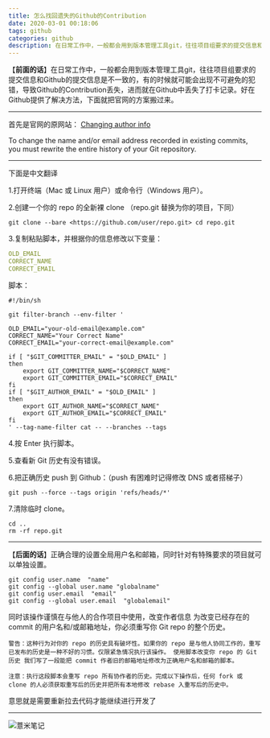 ```yaml
---
title: 怎么找回遗失的Github的Contribution
date: 2020-03-01 00:18:06
tags: github
categories: github
description: 在日常工作中，一般都会用到版本管理工具git，往往项目组要求的提交信息和Github的提交信息是不一致的，有的时候就可能会出现不可避免的犯错，导致Github的Contribution丢失，进而就在Github中丢失了打卡记录。好在Github提供了解决方法，下面就把官网的方案搬过来。
---
```

【**前面的话**】在日常工作中，一般都会用到版本管理工具git，往往项目组要求的提交信息和Github的提交信息是不一致的，有的时候就可能会出现不可避免的犯错，导致Github的Contribution丢失，进而就在Github中丢失了打卡记录。好在Github提供了解决方法，下面就把官网的方案搬过来。

---

首先是官网的原网站：
[Changing author info](https://help.github.com/en/github/using-git/changing-author-info) 

To change the name and/or email address recorded in existing commits, you must rewrite the entire history of your Git repository.


---
下面是中文翻译

1.打开终端（Mac 或 Linux 用户）或命令行（Windows 用户）。

2.创建一个你的 repo 的全新裸 clone （repo.git 替换为你的项目，下同） 
```shell script
git clone --bare <https://github.com/user/repo.git> cd repo.git
```

3.复制粘贴脚本，并根据你的信息修改以下变量：
```yaml
OLD_EMAIL
CORRECT_NAME
CORRECT_EMAIL
```

脚本：
```shell script
#!/bin/sh

git filter-branch --env-filter '

OLD_EMAIL="your-old-email@example.com"
CORRECT_NAME="Your Correct Name"
CORRECT_EMAIL="your-correct-email@example.com"

if [ "$GIT_COMMITTER_EMAIL" = "$OLD_EMAIL" ]
then
    export GIT_COMMITTER_NAME="$CORRECT_NAME"
    export GIT_COMMITTER_EMAIL="$CORRECT_EMAIL"
fi
if [ "$GIT_AUTHOR_EMAIL" = "$OLD_EMAIL" ]
then
    export GIT_AUTHOR_NAME="$CORRECT_NAME"
    export GIT_AUTHOR_EMAIL="$CORRECT_EMAIL"
fi
' --tag-name-filter cat -- --branches --tags
```

4.按 Enter 执行脚本。

5.查看新 Git 历史有没有错误。

6.把正确历史 push 到 Github：（push 有困难时记得修改 DNS 或者搭梯子） 
```shell script
git push --force --tags origin 'refs/heads/*'
```

7.清除临时 clone。
 ```shell script
cd ..
rm -rf repo.git
```

---
【**后面的话**】正确合理的设置全局用户名和邮箱，同时针对有特殊要求的项目就可以单独设置。
```shell script
git config user.name  "name"
git config --global user.name "globalname"
git config user.email  "email"
git config --global user.email  "globalemail"

```
同时该操作谨慎在与他人的合作项目中使用，改变作者信息 为改变已经存在的 commit 的用户名和/或邮箱地址，你必须重写你 Git repo 的整个历史。

    警告：这种行为对你的 repo 的历史具有破坏性。如果你的 repo 是与他人协同工作的，重写已发布的历史是一种不好的习惯。仅限紧急情况执行该操作。 使用脚本改变你 repo 的 Git 历史 我们写了一段能把 commit 作者旧的邮箱地址修改为正确用户名和邮箱的脚本。
    
    注意：执行这段脚本会重写 repo 所有协作者的历史。完成以下操作后，任何 fork 或 clone 的人必须获取重写后的历史并把所有本地修改 rebase 入重写后的历史中。

意思就是需要重新拉去代码才能继续进行开发了

---

![薏米笔记](https://image.eelve.com/eblog/eblog-b269767ff45b4e01a1c380e38898c1c0.png)
